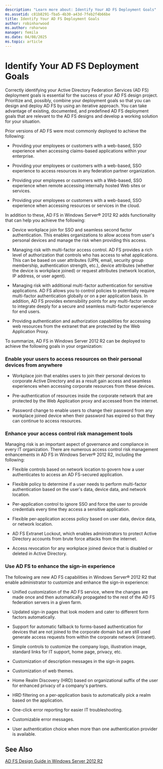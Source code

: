 ```yaml
---
description: "Learn more about: Identify Your AD FS Deployment Goals"
ms.assetid: c81b8291-fba5-4b30-a43d-7feb2f4b66be
title: Identify Your AD FS Deployment Goals
author: robinharwood
ms.author: roharwoo
manager: femila
ms.date: 04/08/2025
ms.topic: article
---
```


# Identify Your AD FS Deployment Goals

Correctly identifying your Active Directory Federation Services \(AD FS\) deployment goals is essential for the success of your AD FS design project. Prioritize and, possibly, combine your deployment goals so that you can design and deploy AD FS by using an iterative approach. You can take advantage of existing, documented, and predefined AD FS deployment goals that are relevant to the AD FS designs and develop a working solution for your situation.

Prior versions of AD FS were most commonly deployed to achieve the following:

-   Providing your employees or customers with a web\-based, SSO experience when accessing claims\-based applications within your enterprise.

-   Providing your employees or customers with a web\-based, SSO experience to access resources in any federation partner organization.

-   Providing your employees or customers with a Web\-based, SSO experience when remote accessing internally hosted Web sites or services.

-   Providing your employees or customers with a web\-based, SSO experience when accessing resources or services in the cloud.

In addition to these, AD FS in Windows Server&reg; 2012 R2 adds functionality that can help you achieve the following:

-   Device workplace join for SSO and seamless second factor authentication. This enables organizations to allow access from user's personal devices and manage the risk when providing this access.

-   Managing risk with multi\-factor access control. AD FS provides a rich level of authorization that controls who has access to what applications. This can be based on user attributes \(UPN, email, security group membership, authentication strength, etc.\), device attributes \(whether the device is workplace joined\) or request attributes \(network location, IP address, or user agent\).

-   Managing risk with additional multi\-factor authentication for sensitive applications. AD FS allows you to control policies to potentially require multi\-factor authentication globally or on a per application basis. In addition, AD FS provides extensibility points for any multi\-factor vendor to integrate deeply for a secure and seamless multi\-factor experience for end users.

-   Providing authentication and authorization capabilities for accessing web resources from the extranet that are protected by the Web Application Proxy.

To summarize, AD FS in Windows Server 2012 R2 can be deployed to achieve the following goals in your organization:

### Enable your users to access resources on their personal devices from anywhere

-   Workplace join that enables users to join their personal devices to corporate Active Directory and as a result gain access and seamless experiences when accessing corporate resources from these devices.

-   Pre\-authentication of resources inside the corporate network that are protected by the Web Application proxy and accessed from the internet.

-   Password change to enable users to change their password from any workplace joined device when their password has expired so that they can continue to access resources.

### Enhance your access control risk management tools
Managing risk is an important aspect of governance and compliance in every IT organization. There are numerous access control risk management enhancements in AD FS in Windows Server&reg; 2012 R2, including the following:

-   Flexible controls based on network location to govern how a user authenticates to access an AD FS\-secured application.

-   Flexible policy to determine if a user needs to perform multi\-factor authentication based on the user's data, device data, and network location.

-   Per\-application control to ignore SSO and force the user to provide credentials every time they access a sensitive application.

-   Flexible per\-application access policy based on user data, device data, or network location.

-   AD FS Extranet Lockout, which enables administrators to protect Active Directory accounts from brute force attacks from the internet.

-   Access revocation for any workplace joined device that is disabled or deleted in Active Directory.

### Use AD FS to enhance the sign\-in experience
The following are new AD FS capabilities in Windows Server&reg; 2012 R2 that enable administrator to customize and enhance the sign\-in experience:

-   Unified customization of the AD FS service, where the changes are made once and then automatically propagated to the rest of the AD FS federation servers in a given farm.

-   Updated sign\-in pages that look modern and cater to different form factors automatically.

-   Support for automatic fallback to forms\-based authentication for devices that are not joined to the corporate domain but are still used generate access requests from within the corporate network \(intranet\).

-   Simple controls to customize the company logo, illustration image, standard links for IT support, home page, privacy, etc.

-   Customization of description messages in the sign\-in pages.

-   Customization of web themes.

-   Home Realm Discovery \(HRD\) based on organizational suffix of the user for enhanced privacy of a company's partners.

-   HRD filtering on a per\-application basis to automatically pick a realm based on the application.

-   One\-click error reporting for easier IT troubleshooting.

-   Customizable error messages.

-   User authentication choice when more than one authentication provider is available.

## See Also
[AD FS Design Guide in Windows Server 2012 R2](../../ad-fs/design/AD-FS-Design-Guide-in-Windows-Server-2012-R2.md)


